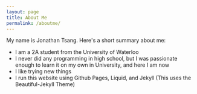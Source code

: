 ```yaml
---
layout: page
title: About Me
permalink: /aboutme/
---
```


My name is Jonathan Tsang. Here's a short summary about me:

- I am a 2A student from the University of Waterloo
- I never did any programming in high school, but I was passionate enough to learn it on my own in University, and here I am now
- I like trying new things
- I run this website using Github Pages, Liquid, and Jekyll (This uses the Beautiful-Jekyll Theme)
